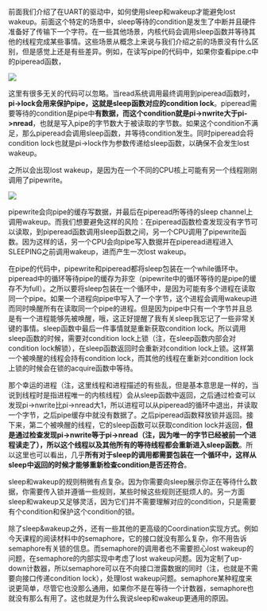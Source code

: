 前面我们介绍了在UART的驱动中，如何使用sleep和wakeup才能避免lost wakeup。前面这个特定的场景中，sleep等待的condition是发生了中断并且硬件准备好了传输下一个字符。在一些其他场景，内核代码会调用sleep函数并等待其他的线程完成某些事情。这些场景从概念上来说与我们介绍之前的场景没有什么区别，但是感觉上还是有些差异。例如，在读写pipe的代码中，如果你查看pipe.c中的piperead函数，

[![](https://github.com/huihongxiao/MIT6.S081/raw/master/.gitbook/assets/image%20(529)%20(1).png)](https://github.com/huihongxiao/MIT6.S081/blob/master/.gitbook/assets/image%20\(529\)%20\(1\).png)

这里有很多无关的代码可以忽略。当read系统调用最终调用到piperead函数时，**pi->lock会用来保护pipe，这就是sleep函数对应的condition lock**。piperead需要等待的condition是pipe中**有数据，而这个condition就是pi->nwrite大于pi->nread**，也就是写入pipe的字节数大于被读取的字节数。如果这个condition不满足，那么piperead会调用sleep函数，并等待condition发生。同时piperead会将condition lock也就是pi->lock作为参数传递给sleep函数，以确保不会发生lost wakeup。

之所以会出现lost wakeup，是因为在一个不同的CPU核上可能有另一个线程刚刚调用了pipewrite。

[![](https://github.com/huihongxiao/MIT6.S081/raw/master/.gitbook/assets/image%20(490).png)](https://github.com/huihongxiao/MIT6.S081/blob/master/.gitbook/assets/image%20\(490\).png)

pipewrite会向pipe的缓存写数据，并最后在piperead所等待的sleep channel上调用wakeup。而我们想要避免这样的风险：在piperead函数检查发现没有字节可以读取，到piperead函数调用sleep函数之间，另一个CPU调用了pipewrite函数。因为这样的话，另一个CPU会向pipe写入数据并在piperead进程进入SLEEPING之前调用wakeup，进而产生一次lost wakeup。

在pipe的代码中，pipewrite和piperead都将sleep包装在一个while循环中。piperead中的循环等待pipe的缓存为非空（pipewrite中的循环等待的是pipe的缓存不为full）。之所以要将sleep包装在一个循环中，是因为可能有多个进程在读取同一个pipe。如果一个进程向pipe中写入了一个字节，这个进程会调用wakeup进而同时唤醒所有在读取同一个pipe的进程。但是因为pipe中只有一个字节并且总是有一个进程能够先被唤醒，哦，这正好提醒了我有关sleep我忘记了一些非常关键的事情。sleep函数中最后一件事情就是重新获取condition lock。所以调用sleep函数的时候，需要对condition lock上锁（注，在sleep函数内部会对condition lock解锁），在sleep函数返回时会重新对condition lock上锁。这样第一个被唤醒的线程会持有condition lock，而其他的线程在重新对condition lock上锁的时候会在锁的acquire函数中等待。

那个幸运的进程（注，这里线程和进程描述的有些乱，但是基本意思是一样的，当说到线程时是指进程唯一的内核线程）会从sleep函数中返回，之后通过检查可以发现pi->nwrite比pi->nread大1，所以进程可以从piperead的循环中退出，并读取一个字节，之后pipe缓存中就没有数据了。之后piperead函数释放锁并返回。接下来，第二个被唤醒的线程，它的sleep函数可以获取condition lock并返回，**但是通过检查发现pi->nwrite等于pi->nread（注，因为唯一的字节已经被前一个进程读走了），所以这个线程以及其他所有的等待线程都会重新进入sleep函数**。所以这里也可以看出，几乎**所有对于sleep的调用都需要包装在一个循环中，这样从sleep中返回的时候才能够重新检查condition是否还符合**。

sleep和wakeup的规则稍微有点复杂。因为你需要向sleep展示你正在等待什么数据，你需要传入锁并遵循一些规则，某些时候这些规则还挺烦人的。另一方面sleep和wakeup又足够灵活，因为它们并不需要理解对应的condition，只是需要有个condition和保护这个condition的锁。

除了sleep&wakeup之外，还有一些其他的更高级的Coordination实现方式。例如今天课程的阅读材料中的semaphore，它的接口就没有那么复杂，你不用告诉semaphore有关锁的信息。而semaphore的调用者也不需要担心lost wakeup的问题，在semaphore的内部实现中考虑了lost wakeup问题。因为定制了up-down计数器，所以semaphore可以在不向接口泄露数据的同时（注，也就是不需要向接口传递condition lock），处理lost wakeup问题。semaphore某种程度来说更简单，尽管它也没那么通用，如果你不是在等待一个计数器，semaphore也就没有那么有用了。这也就是为什么我说sleep和wakeup更通用的原因。